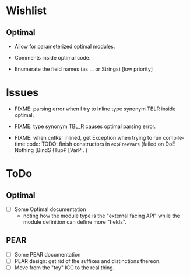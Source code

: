 # Wishlist #
## Optimal ##

- Allow for parameterized optimal modules.
- Comments inside optimal code.

- Enumerate the field names (as ... or Strings) [low priority]

# Issues #

- FIXME: parsing error when I try to inline type synonym TBLR inside optimal.

- FIXME: type synonym TBL_R causes optimal parsing error.

- FIXME: when cntRs' inlined, get
     Exception when trying to run compile-time code:
       TODO: finish constructors in `expFreeVars`
         (failed on DoE Nothing [BindS (TupP [VarP...)

# ToDo #
## Optimal ##

- [ ] Some Optimal documentation
  - noting how the module type is the "external facing API" while the
    module definition can define more "fields".

## PEAR ##

- [ ] Some PEAR documentation
- [ ] PEAR design: get rid of the suffixes and distinctions thereon.
- [ ] Move from the "toy" ICC to the real thing.
